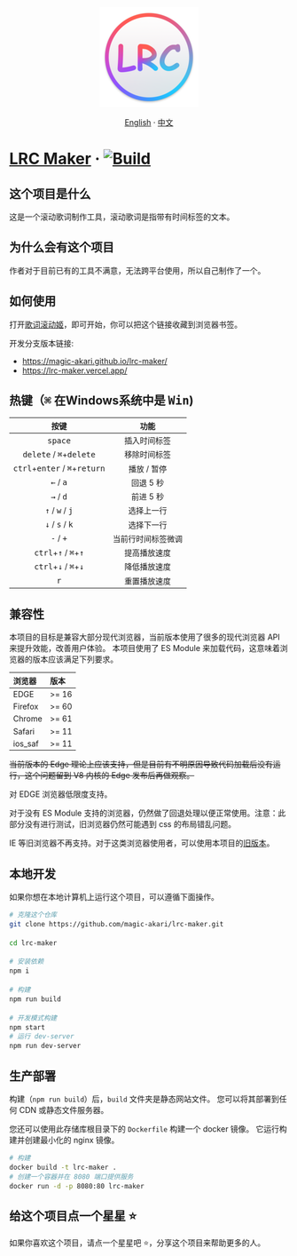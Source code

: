 <p align="center">
    <a href="https://lrc-maker.github.io">
        <img src="/public/favicons/apple-touch-icon.png" alt="logo" />
    </a>
</p>

<div align="center">
  
[English](README.md) · [中文](/docs/README-zh.md)

</div>

# [LRC Maker][lrc maker] &middot; [![Build](https://github.com/magic-akari/lrc-maker/actions/workflows/build.yml/badge.svg)](https://github.com/magic-akari/lrc-maker/actions/workflows/build.yml)

## 这个项目是什么

这是一个滚动歌词制作工具，滚动歌词是指带有时间标签的文本。

## 为什么会有这个项目

作者对于目前已有的工具不满意，无法跨平台使用，所以自己制作了一个。

## 如何使用

打开[歌词滚动姬][lrc maker]，即可开始，你可以把这个链接收藏到浏览器书签。

开发分支版本链接:

- https://magic-akari.github.io/lrc-maker/
- https://lrc-maker.vercel.app/

## 热键（<kbd>⌘</kbd> 在Windows系统中是 <kbd>Win</kbd>)

|                               按键                                |        功能        |
| :---------------------------------------------------------------: | :----------------: |
|                         <kbd>space</kbd>                          |    插入时间标签    |
|        <kbd>delete</kbd> / <kbd>⌘</kbd>+<kbd>delete</kbd>         |    移除时间标签    |
| <kbd>ctrl</kbd>+<kbd>enter</kbd> / <kbd>⌘</kbd>+<kbd>return</kbd> |    播放 / 暂停     |
|                    <kbd>←</kbd> / <kbd>a</kbd>                    |     回退 5 秒      |
|                    <kbd>→</kbd> / <kbd>d</kbd>                    |     前进 5 秒      |
|            <kbd>↑</kbd> / <kbd>w</kbd> / <kbd>j</kbd>             |     选择上一行     |
|            <kbd>↓</kbd> / <kbd>s</kbd> / <kbd>k</kbd>             |     选择下一行     |
|                    <kbd>-</kbd> / <kbd>+</kbd>                    | 当前行时间标签微调 |
|     <kbd>ctrl</kbd>+<kbd>↑</kbd> / <kbd>⌘</kbd>+<kbd>↑</kbd>      |    提高播放速度    |
|     <kbd>ctrl</kbd>+<kbd>↓</kbd> / <kbd>⌘</kbd>+<kbd>↓</kbd>      |    降低播放速度    |
|                           <kbd>r</kbd>                            |    重置播放速度    |

## 兼容性

本项目的目标是兼容大部分现代浏览器，当前版本使用了很多的现代浏览器 API 来提升效能，改善用户体验。
本项目使用了 ES Module 来加载代码，这意味着浏览器的版本应该满足下列要求。

| 浏览器  | 版本  |
| :------ | :---- |
| EDGE    | >= 16 |
| Firefox | >= 60 |
| Chrome  | >= 61 |
| Safari  | >= 11 |
| ios_saf | >= 11 |

<del>
当前版本的 Edge 理论上应该支持，但是目前有不明原因导致代码加载后没有运行，这个问题留到 V8 内核的 Edge 发布后再做观察。
</del>

对 EDGE 浏览器低限度支持。

对于没有 ES Module 支持的浏览器，仍然做了回退处理以便正常使用。注意：此部分没有进行测试，旧浏览器仍然可能遇到 css 的布局错乱问题。

IE 等旧浏览器不再支持。对于这类浏览器使用者，可以使用本项目的[旧版本][version 3.x]。

## 本地开发

如果你想在本地计算机上运行这个项目，可以遵循下面操作。

```bash
# 克隆这个仓库
git clone https://github.com/magic-akari/lrc-maker.git

cd lrc-maker

# 安装依赖
npm i

# 构建
npm run build

# 开发模式构建
npm start
# 运行 dev-server
npm run dev-server
```

## 生产部署

构建（`npm run build`）后，`build` 文件夹是静态网站文件。
您可以将其部署到任何 CDN 或静态文件服务器。

您还可以使用此存储库根目录下的 `Dockerfile` 构建一个 docker 镜像。
它运行构建并创建最小化的 nginx 镜像。

```bash
# 构建
docker build -t lrc-maker .
# 创建一个容器并在 8080 端口提供服务
docker run -d -p 8080:80 lrc-maker
```

## 给这个项目点一个星星 :star:

如果你喜欢这个项目，请点一个星星吧 :star:，分享这个项目来帮助更多的人。

[lrc maker]: https://lrc-maker.github.io
[version 3.x]: https://lrc-maker.github.io/3.x
